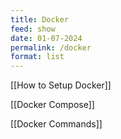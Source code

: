 ```yaml
---
title: Docker
feed: show
date: 01-07-2024
permalink: /docker
format: list
---
```


[[How to Setup Docker]]

[[Docker Compose]]

[[Docker Commands]]
